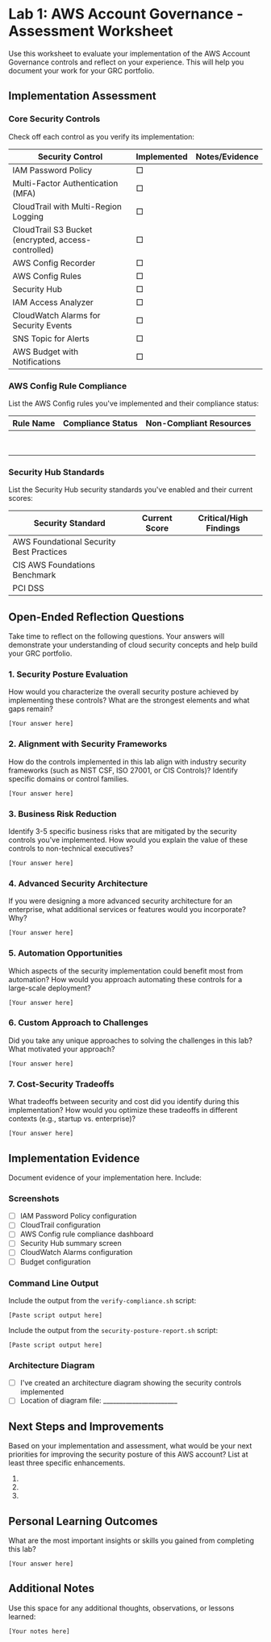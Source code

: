 # Lab 1: AWS Account Governance - Assessment Worksheet

Use this worksheet to evaluate your implementation of the AWS Account Governance controls and reflect on your experience. This will help you document your work for your GRC portfolio.

## Implementation Assessment

### Core Security Controls

Check off each control as you verify its implementation:

| Security Control | Implemented | Notes/Evidence |
|------------------|-------------|---------------|
| IAM Password Policy | □ | |
| Multi-Factor Authentication (MFA) | □ | |
| CloudTrail with Multi-Region Logging | □ | |
| CloudTrail S3 Bucket (encrypted, access-controlled) | □ | |
| AWS Config Recorder | □ | |
| AWS Config Rules | □ | |
| Security Hub | □ | |
| IAM Access Analyzer | □ | |
| CloudWatch Alarms for Security Events | □ | |
| SNS Topic for Alerts | □ | |
| AWS Budget with Notifications | □ | |

### AWS Config Rule Compliance

List the AWS Config rules you've implemented and their compliance status:

| Rule Name | Compliance Status | Non-Compliant Resources |
|-----------|-------------------|-------------------------|
| | | |
| | | |
| | | |
| | | |
| | | |
| | | |
| | | |
| | | |

### Security Hub Standards

List the Security Hub security standards you've enabled and their current scores:

| Security Standard | Current Score | Critical/High Findings |
|-------------------|---------------|------------------------|
| AWS Foundational Security Best Practices | | |
| CIS AWS Foundations Benchmark | | |
| PCI DSS | | |

## Open-Ended Reflection Questions

Take time to reflect on the following questions. Your answers will demonstrate your understanding of cloud security concepts and help build your GRC portfolio.

### 1. Security Posture Evaluation

How would you characterize the overall security posture achieved by implementing these controls? What are the strongest elements and what gaps remain?

```
[Your answer here]
```

### 2. Alignment with Security Frameworks

How do the controls implemented in this lab align with industry security frameworks (such as NIST CSF, ISO 27001, or CIS Controls)? Identify specific domains or control families.

```
[Your answer here]
```

### 3. Business Risk Reduction

Identify 3-5 specific business risks that are mitigated by the security controls you've implemented. How would you explain the value of these controls to non-technical executives?

```
[Your answer here]
```

### 4. Advanced Security Architecture

If you were designing a more advanced security architecture for an enterprise, what additional services or features would you incorporate? Why?

```
[Your answer here]
```

### 5. Automation Opportunities

Which aspects of the security implementation could benefit most from automation? How would you approach automating these controls for a large-scale deployment?

```
[Your answer here]
```

### 6. Custom Approach to Challenges

Did you take any unique approaches to solving the challenges in this lab? What motivated your approach?

```
[Your answer here]
```

### 7. Cost-Security Tradeoffs

What tradeoffs between security and cost did you identify during this implementation? How would you optimize these tradeoffs in different contexts (e.g., startup vs. enterprise)?

```
[Your answer here]
```

## Implementation Evidence

Document evidence of your implementation here. Include:

### Screenshots
- [ ] IAM Password Policy configuration
- [ ] CloudTrail configuration
- [ ] AWS Config rule compliance dashboard
- [ ] Security Hub summary screen
- [ ] CloudWatch Alarms configuration
- [ ] Budget configuration

### Command Line Output

Include the output from the `verify-compliance.sh` script:

```
[Paste script output here]
```

Include the output from the `security-posture-report.sh` script:

```
[Paste script output here]
```

### Architecture Diagram

- [ ] I've created an architecture diagram showing the security controls implemented
- [ ] Location of diagram file: _______________________

## Next Steps and Improvements

Based on your implementation and assessment, what would be your next priorities for improving the security posture of this AWS account? List at least three specific enhancements.

1. 
2. 
3. 

## Personal Learning Outcomes

What are the most important insights or skills you gained from completing this lab?

```
[Your answer here]
```

## Additional Notes

Use this space for any additional thoughts, observations, or lessons learned:

```
[Your notes here]
``` 
